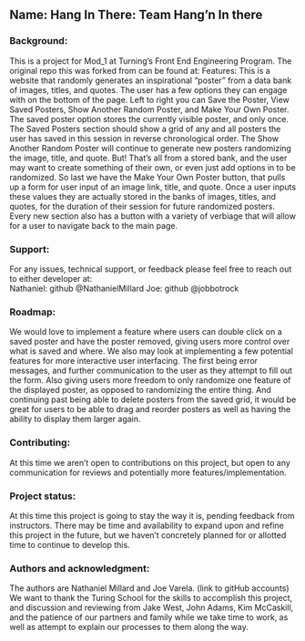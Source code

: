 ## Name: Hang In There: Team Hang’n In there

### Background:
This is a project for Mod_1 at Turning’s Front End Engineering Program. The original repo this was forked from can be found at:
Features: This is a website that randomly generates an inspirational “poster” from a data bank of images, titles, and quotes. The user has a few options they can engage with on the bottom of the page. Left to right you can Save the Poster, View Saved Posters, Show Another Random Poster, and Make Your Own Poster. The saved poster option stores the currently visible poster, and only once. The Saved Posters section should show a grid of any and all posters the user has saved in this session in reverse chronological order. The Show Another Random Poster will continue to generate new posters randomizing the image, title, and quote. But! That’s all from a stored bank, and the user may want to create something of their own, or even just add options in to be randomized. So last we have the Make Your Own Poster button, that pulls up a form for user input of an image link, title, and quote. Once a user inputs these values they are actually stored in the banks of images, titles, and quotes, for the duration of their session for future randomized posters. Every new section also has a button with a variety of verbiage that will allow for a user to navigate back to the main page.  

### Support:
For any issues, technical support, or feedback please feel free to reach out to either developer at:  
Nathaniel: github @NathanielMillard
Joe: github @jobbotrock

### Roadmap:  
We would love to implement a feature where users can double click on a saved poster and have the poster removed, giving users more control over what is saved and where.
We also may look at implementing a few potential features for more interactive user interfacing. The first being error messages, and further communication to the user as they attempt to fill out the form. Also giving users more freedom to only randomize one feature of the displayed poster, as opposed to randomizing the entire thing. And continuing past being able to delete posters from the saved grid, it would be great for users to be able to drag and reorder posters as well as having the ability to display them larger again.

### Contributing:  
At this time we aren’t open to contributions on this project, but open to any communication for reviews and potentially more features/implementation.

### Project status:
At this time this project is going to stay the way it is, pending feedback from instructors. There may be time and availability to expand upon and refine this project in the future, but we haven’t concretely planned for or allotted time to continue to develop this.

### Authors and acknowledgment:
The authors are Nathaniel Millard and Joe Varela. (link to gitHub accounts)
We want to thank the Turing School for the skills to accomplish this project, and discussion and reviewing from Jake West, John Adams, Kim McCaskill, and the patience of our partners and family while we take time to work, as well as attempt to explain our processes to them along the way. 
